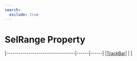 ```yaml
---
search:
  exclude: true
---
```


<h1 class="heading"><span class="name">SelRange Property</span></h1>

|----------------------------------|------|------|
|[TrackBar](../objects/trackbar.md)|&nbsp;|&nbsp;|
